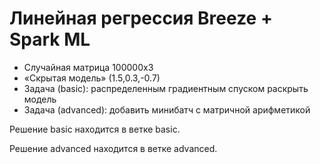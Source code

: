 # Линейная регрессия Breeze + Spark ML

- Случайная матрица 100000x3
- «Скрытая модель» (1.5,0.3,-0.7)
- Задача (basic): распределенным градиентным спуском раскрыть модель
- Задача (advanced): добавить минибатч с матричной арифметикой

Решение basic находится в ветке basic.

Решение advanced находится в ветке advanced.


